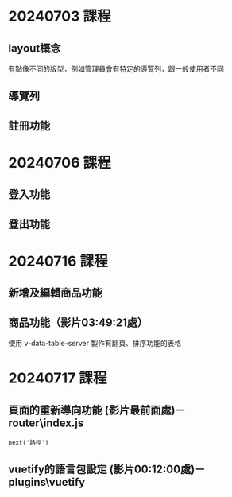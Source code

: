 # 20240703 課程
## layout概念
有點像不同的版型，例如管理員會有特定的導覽列，跟一般使用者不同
## 導覽列
## 註冊功能

# 20240706 課程
## 登入功能
## 登出功能

# 20240716 課程
## 新增及編輯商品功能
## 商品功能（影片03:49:21處）
使用 v-data-table-server 製作有翻頁、排序功能的表格

# 20240717 課程
## 頁面的重新導向功能 (影片最前面處)－router\index.js
```next('路徑')```
## vuetify的語言包設定 (影片00:12:00處)－plugins\vuetify
